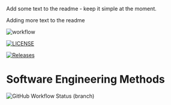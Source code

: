 Add some text to the readme - keep it simple at the moment.

Adding more text to the readme

![workflow](https://github.com/Josh-McQueen/sem2/actions/workflows/main.yml/badge.svg)

[![LICENSE](https://img.shields.io/github/license/Josh-McQueen/sem2.svg?style=flat-square)](https://github.com/Josh-McQueen/sem2/blob/master/LICENSE)

[![Releases](https://img.shields.io/github/release/Josh-McQueen/sem2/all.svg?style=flat-square)](https://github.com/Josh-McQueen/sem2/releases)

# Software Engineering Methods
![GitHub Workflow Status (branch)](https://img.shields.io/github/workflow/status/Josh-McQueen/sem2/workflow/develop?style=flat-square)